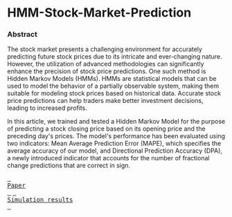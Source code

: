 # HMM-Stock-Market-Prediction
### Abstract
The stock market presents a challenging environment for accurately predicting future stock prices due to its intricate and ever-changing nature. However, the utilization of advanced methodologies can significantly enhance the precision of stock price predictions. One such method is Hidden Markov Models (HMMs). HMMs are statistical models that can be used to model the behavior of a partially observable system, making them suitable for modeling stock prices based on historical data. Accurate stock price predictions can help traders make better investment decisions, leading to increased profits.

In this article, we trained and tested a Hidden Markov Model for the purpose of predicting a stock closing price based on its opening price and the preceding day's prices. The model's performance has been evaluated using two indicators:  Mean Average Prediction Error (MAPE), which specifies the average accuracy of our model, and Directional Prediction Accuracy (DPA),  a newly introduced indicator that accounts for the number of fractional change predictions that are correct in sign.

[<kbd> <br> Paper <br> </kbd>][pdf] [<kbd> <br> Simulation results <br> </kbd>][simres]


[pdf]: ./docs/HMM-Stock-Market-Prediction.pdf
[simres]: ./trains.md
